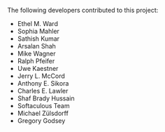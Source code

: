 The following developers contributed to this project:

* Ethel M. Ward
* Sophia Mahler
* Sathish Kumar
* Arsalan Shah
* Mike Wagner
* Ralph Pfeifer
* Uwe Kaestner
* Jerry L. McCord
* Anthony E. Sikora
* Charles E. Lawler
* Shaf Brady Hussain
* Softaculous Team
* Michael Zülsdorff 
* Gregory Godsey

